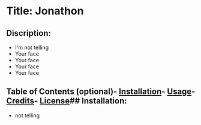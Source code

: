 # Title: Jonathon
## Discription:
* I'm not telling
* Your face
* Your face
* Your face
* Your face
## Table of Contents (optional)- [Installation](#installation)- [Usage](#usage)- [Credits](#credits)- [License](#license)## Installation:
* not telling
